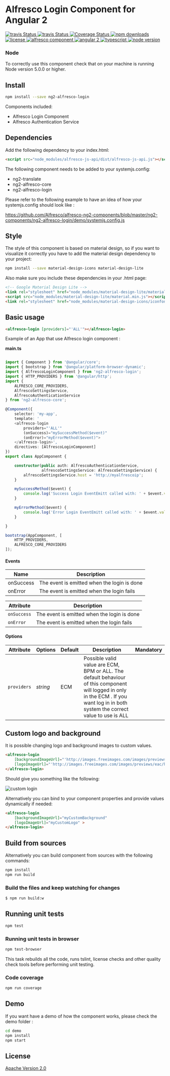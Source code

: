 # Alfresco Login Component for Angular 2
<p>
  <a title='Build Status Travis' href="https://travis-ci.org/Alfresco/alfresco-ng2-components">
    <img src='https://travis-ci.org/Alfresco/alfresco-ng2-components.svg?branch=master'  alt='travis
    Status' />
  </a>
  <a title='Build Status AppVeyor' href="https://ci.appveyor.com/project/alfresco/alfresco-ng2-components">
    <img src='https://ci.appveyor.com/api/projects/status/github/Alfresco/alfresco-ng2-components'  alt='travis
    Status' />
  </a>
  <a href='https://codecov.io/gh/Alfresco/alfresco-ng2-components'>
    <img src='https://img.shields.io/codecov/c/github/Alfresco/alfresco-ng2-components/master.svg?maxAge=2592000' alt='Coverage Status' />
  </a>
  <a href='https://www.npmjs.com/package/ng2-alfresco-login'>
    <img src='https://img.shields.io/npm/dt/ng2-alfresco-login.svg' alt='npm downloads' />
  </a>
  <a href='https://github.com/Alfresco/alfresco-ng2-components/blob/master/LICENSE'>
     <img src='https://img.shields.io/hexpm/l/plug.svg' alt='license' />
  </a>
  <a href='https://www.alfresco.com/'>
     <img src='https://img.shields.io/badge/style-component-green.svg?label=alfresco' alt='alfresco component' />
  </a>
  <a href='https://angular.io/'>
     <img src='https://img.shields.io/badge/style-2-red.svg?label=angular' alt='angular 2' />
  </a>
  <a href='https://www.typescriptlang.org/docs/tutorial.html'>
     <img src='https://img.shields.io/badge/style-lang-blue.svg?label=typescript' alt='typescript' />
  </a>
  <a href='https://www.alfresco.com/'>
     <img src='https://img.shields.io/badge/style-%3E5.0.0-blue.svg?label=node%20version' alt='node version' />
  </a>
</p>

### Node
To correctly use this component check that on your machine is running Node version 5.0.0 or higher.

## Install

```sh
npm install --save ng2-alfresco-login
```

Components included:

* Alfresco Login Component
* Alfresco Authentication Service

## Dependencies

Add the following dependency to your index.html:

```html
<script src="node_modules/alfresco-js-api/dist/alfresco-js-api.js"></script>
```

The following component needs to be added to your systemjs.config: 

- ng2-translate
- ng2-alfresco-core
- ng2-alfresco-login

Please refer to the following example to have an idea of how your systemjs.config should look like :

https://github.com/Alfresco/alfresco-ng2-components/blob/master/ng2-components/ng2-alfresco-login/demo/systemjs.config.js

## Style
The style of this component is based on material design, so if you want to visualize it correctly you have to add the material
design dependency to your project:

```sh
npm install --save material-design-icons material-design-lite
```

Also make sure you include these dependencies in your .html page:

```html
<!-- Google Material Design Lite -->
<link rel="stylesheet" href="node_modules/material-design-lite/material.min.css">
<script src="node_modules/material-design-lite/material.min.js"></script>
<link rel="stylesheet" href="node_modules/material-design-icons/iconfont/material-icons.css">
```

## Basic usage

```html
<alfresco-login [providers]="'ALL'"></alfresco-login>
```

Example of an App that use Alfresco login component :

**main.ts**
```ts

import { Component } from '@angular/core';
import { bootstrap } from '@angular/platform-browser-dynamic';
import { AlfrescoLoginComponent } from 'ng2-alfresco-login';
import { HTTP_PROVIDERS } from '@angular/http';
import {
    ALFRESCO_CORE_PROVIDERS,
    AlfrescoSettingsService,
    AlfrescoAuthenticationService
} from 'ng2-alfresco-core';

@Component({
    selector: 'my-app',
    template: '
    <alfresco-login 
        providers="'ALL'" 
        (onSuccess)="mySuccessMethod($event)" 
        (onError)="myErrorMethod($event)">
    </alfresco-login>',
    directives: [AlfrescoLoginComponent]
})
export class AppComponent {

    constructor(public auth: AlfrescoAuthenticationService,
                alfrescoSettingsService: AlfrescoSettingsService) {
        alfrescoSettingsService.host = 'http://myalfrescoip';
    }

    mySuccessMethod($event) {
        console.log('Success Login EventEmitt called with: ' + $event.value);
    }

    myErrorMethod($event) {
        console.log('Error Login EventEmitt called with: ' + $event.value);
    }

}

bootstrap(AppComponent, [
    HTTP_PROVIDERS,
    ALFRESCO_CORE_PROVIDERS
]);

```
#### Events

| Name | Description |
| --- | --- |
| onSuccess | The event is emitted when the login is done |
| onError | The event is emitted when the login fails |

Attribute     |   Description | 
---           | ---         |
`onSuccess`         | The event is emitted when the login is done         |
`onError`         | The event is emitted when the login fails      |

#### Options

Attribute     | Options     | Default      | Description | Mandatory
---           | ---         | ---          | ---         | ---
`providers`         | *string*    |   ECM     | Possible valid value are ECM, BPM or ALL. The default behaviour of this component will logged in only in the ECM . If you want log in in both system the correct value to use is ALL | 

 
## Custom logo and background

It is possible changing logo and background images to custom values.

```html
<alfresco-login 
    [backgroundImageUrl]="'http://images.freeimages.com/images/previews/638/wood-wall-for-background-1634466.jpg'"
    [logoImageUrl]="'http://images.freeimages.com/images/previews/eac/honeybee-with-a-house-1633609.jpg'" >
</alfresco-login>
```

Should give you something like the following:

![custom login](assets/custom-login.png)

Alternatively you can bind to your component properties and provide values dynamically if needed:

```html
<alfresco-login 
    [backgroundImageUrl]="myCustomBackground"
    [logoImageUrl]="myCustomLogo" >
</alfresco-login>
```

## Build from sources

Alternatively you can build component from sources with the following commands:


```sh
npm install
npm run build
```

### Build the files and keep watching for changes

```sh
$ npm run build:w
```
    
## Running unit tests

```sh
npm test
```

### Running unit tests in browser

```sh
npm test-browser
```

This task rebuilds all the code, runs tslint, license checks and other quality check tools 
before performing unit testing. 

### Code coverage

```sh
npm run coverage
```

## Demo

If you want have a demo of how the component works, please check the demo folder :

```sh
cd demo
npm install
npm start
```

## License

[Apache Version 2.0](https://github.com/Alfresco/alfresco-ng2-components/blob/master/LICENSE)
